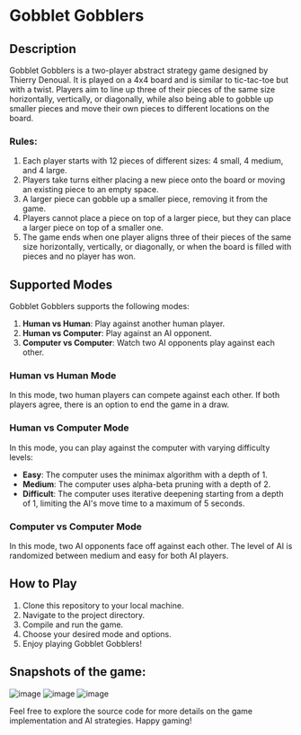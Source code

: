 # Gobblet Gobblers

## Description

Gobblet Gobblers is a two-player abstract strategy game designed by Thierry Denoual. It is played on a 4x4 board and is similar to tic-tac-toe but with a twist. Players aim to line up three of their pieces of the same size horizontally, vertically, or diagonally, while also being able to gobble up smaller pieces and move their own pieces to different locations on the board.

### Rules:

1. Each player starts with 12 pieces of different sizes: 4 small, 4 medium, and 4 large.
2. Players take turns either placing a new piece onto the board or moving an existing piece to an empty space.
3. A larger piece can gobble up a smaller piece, removing it from the game.
4. Players cannot place a piece on top of a larger piece, but they can place a larger piece on top of a smaller one.
5. The game ends when one player aligns three of their pieces of the same size horizontally, vertically, or diagonally, or when the board is filled with pieces and no player has won.

## Supported Modes

Gobblet Gobblers supports the following modes:

1. **Human vs Human**: Play against another human player.
2. **Human vs Computer**: Play against an AI opponent.
3. **Computer vs Computer**: Watch two AI opponents play against each other.

### Human vs Human Mode

In this mode, two human players can compete against each other. If both players agree, there is an option to end the game in a draw.

### Human vs Computer Mode

In this mode, you can play against the computer with varying difficulty levels:

- **Easy**: The computer uses the minimax algorithm with a depth of 1.
- **Medium**: The computer uses alpha-beta pruning with a depth of 2.
- **Difficult**: The computer uses iterative deepening starting from a depth of 1, limiting the AI's move time to a maximum of 5 seconds.

### Computer vs Computer Mode

In this mode, two AI opponents face off against each other. The level of AI is randomized between medium and easy for both AI players.

## How to Play

1. Clone this repository to your local machine.
2. Navigate to the project directory.
3. Compile and run the game.
4. Choose your desired mode and options.
5. Enjoy playing Gobblet Gobblers!

## Snapshots of the game:
![image](https://github.com/mohamdhassan0x7/Gobblet_game/assets/105478629/bee41e2b-e300-430c-a6ae-6ee55c9120c9)
![image](https://github.com/mohamdhassan0x7/Gobblet_game/assets/105478629/4d5164f9-64ec-4312-9606-31e23a58b294)
![image](https://github.com/mohamdhassan0x7/Gobblet_game/assets/105478629/d38dfec2-1d57-479a-baf0-9cfe96a6641f)

Feel free to explore the source code for more details on the game implementation and AI strategies. Happy gaming!
